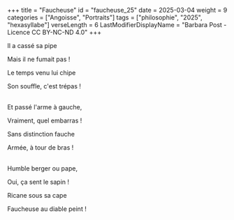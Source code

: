 +++
title = "Faucheuse"
id = "faucheuse_25"
date = 2025-03-04
weight = 9
categories = ["Angoisse", "Portraits"]
tags = ["philosophie", "2025", "hexasyllabe"]
verseLength = 6
LastModifierDisplayName = "Barbara Post - Licence CC BY-NC-ND 4.0"
+++

Il a cassé sa pipe

Mais il ne fumait pas !

Le temps venu lui chipe

Son souffle, c'est trépas !

 \
Et passé l'arme à gauche,

Vraiment, quel embarras !

Sans distinction fauche

Armée, à tour de bras !

 \
Humble berger ou pape,

Oui, ça sent le sapin !

Ricane sous sa cape

Faucheuse au diable peint !
